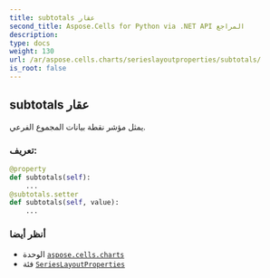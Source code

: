 ```yaml
---
title: subtotals عقار
second_title: Aspose.Cells for Python via .NET API المراجع
description:
type: docs
weight: 130
url: /ar/aspose.cells.charts/serieslayoutproperties/subtotals/
is_root: false
---
```

##  subtotals عقار

يمثل مؤشر نقطة بيانات المجموع الفرعي.
###  تعريف:
```python
@property
def subtotals(self):
    ...
@subtotals.setter
def subtotals(self, value):
    ...
```

###  أنظر أيضا
* الوحدة [`aspose.cells.charts`](../../)
* فئة [`SeriesLayoutProperties`](/cells/python-net/ar/aspose.cells.charts/serieslayoutproperties)
